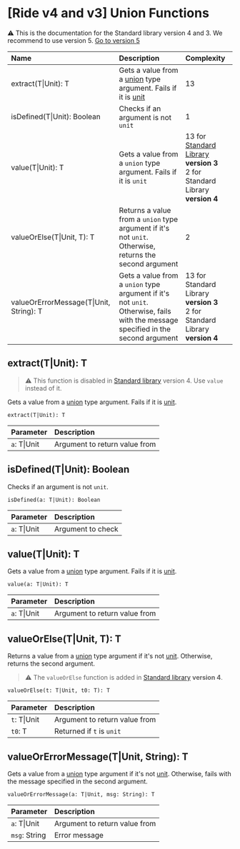 # [Ride v4 and v3] Union Functions

:warning: This is the documentation for the Standard library version 4 and 3. We recommend to use version 5. [Go to version 5](/en/ride/functions/built-in-functions/union-functions)

| Name | Description | Complexity |
| :--- | :--- | :--- |
| extract(T&#124;Unit): T | Gets a value from a [union](/en/ride/data-types/union) type argument. Fails if it is [unit](/en/ride/data-types/unit) | 13 |
| isDefined(T&#124;Unit): Boolean | Checks if an argument is not `unit` | 1 |
| value(T&#124;Unit): T | Gets a value from a `union` type argument. Fails if it is `unit` | 13 for [Standard Library](/en/ride/script/standard-library) **version&nbsp;3**<br>2 for Standard Library **version&nbsp;4** |
| valueOrElse(T&#124;Unit, T): T | Returns a value from a `union` type argument if it's not `unit`. Otherwise, returns the second argument | 2 |
| valueOrErrorMessage(T&#124;Unit, String): T | Gets a value from a `union` type argument if it's not `unit`. Otherwise, fails with the message specified in the second argument | 13 for Standard Library **version&nbsp;3**<br>2 for Standard Library **version&nbsp;4** |


## extract(T|Unit): T<a id="extract"></a>

> :warning: This function is disabled in [Standard library](/en/ride/script/standard-library) version 4. Use `value` instead of it.

Gets a value from a [union](/en/ride/data-types/union) type argument. Fails if it is [unit](/en/ride/data-types/unit).

``` ride
extract(T|Unit): T
```

| Parameter | Description |
| :--- | :--- |
| `a`: T&#124;Unit | Argument to return value from |

## isDefined(T|Unit): Boolean<a id="is-defined"></a>

Checks if an argument is not `unit`.

``` ride
isDefined(a: T|Unit): Boolean
```

| Parameter | Description |
| :--- | :--- |
| `a`: T&#124;Unit | Argument to check |

## value(T|Unit): T<a id="value"></a>

Gets a value from a [union](/en/ride/data-types/union) type argument. Fails if it is [unit](/en/ride/data-types/unit).

``` ride
value(a: T|Unit): T
```

| Parameter | Description |
| :--- | :--- |
| `a`: T&#124;Unit | Argument to return value from |

## valueOrElse(T|Unit, T): T<a id="valueOrElse"></a>

Returns a value from a [union](/en/ride/data-types/union) type argument if it's not [unit](/en/ride/data-types/unit). Otherwise, returns the second argument.

> :warning: The `valueOrElse` function is added in [Standard library](/en/ride/script/standard-library) **version 4**.

``` ride
valueOrElse(t: T|Unit, t0: T): T
```

| Parameter | Description |
| :--- | :--- |
| `t`: T&#124;Unit | Argument to return value from |
| `t0`: T | Returned if `t` is `unit` |

## valueOrErrorMessage(T|Unit, String): T<a id="value-error"></a>

Gets a value from a [union](/en/ride/data-types/union) type argument if it's not [unit](/en/ride/data-types/unit). Otherwise, fails with the message specified in the second argument.

``` ride
valueOrErrorMessage(a: T|Unit, msg: String): T
```

| Parameter | Description |
| :--- | :--- |
| `a`: T&#124;Unit | Argument to return value from |
| `msg`: String | Error message |
